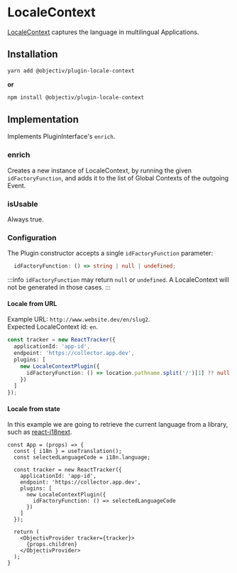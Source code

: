 # LocaleContext

[LocaleContext](/taxonomy/reference/global-contexts/LocaleContext.md) captures the language in multilingual Applications.

## Installation
```sh
yarn add @objectiv/plugin-locale-context
```

**or**

```sh
npm install @objectiv/plugin-locale-context
```

## Implementation
Implements PluginInterface's `enrich`.

### enrich
Creates a new instance of LocaleContext, by running the given `idFactoryFunction`, and adds it to the list of Global Contexts of the outgoing Event.

### isUsable
Always true.

### Configuration
The Plugin constructor accepts a single `idFactoryFunction` parameter:

```ts
  idFactoryFunction: () => string | null | undefined;
```

:::info
`idFactoryFunction` may return `null` or `undefined`.
A LocaleContext will not be generated in those cases.
:::

#### Locale from URL
Example URL: `http://www.website.dev/en/slug2`.   
Expected LocaleContext id: `en`.  

```ts
const tracker = new ReactTracker({
  applicationId: 'app-id',
  endpoint: 'https://collector.app.dev',
  plugins: [
    new LocaleContextPlugin({
      idFactoryFunction: () => location.pathname.split('/')[1] ?? null 
    })
  ]
});  
```

#### Locale from state
In this example we are going to retrieve the current language from a library, such as [react-i18next](https://react.i18next.com).

```tsx
const App = (props) => {
  const { i18n } = useTranslation();
  const selectedLanguageCode = i18n.language;
  
  const tracker = new ReactTracker({
    applicationId: 'app-id',
    endpoint: 'https://collector.app.dev',
    plugins: [
      new LocaleContextPlugin({
        idFactoryFunction: () => selectedLanguageCode 
      })
    ]
  });  
  
  return (
    <ObjectivProvider tracker={tracker}>
      {props.children}
    </ObjectivProvider>
  );
}
```
